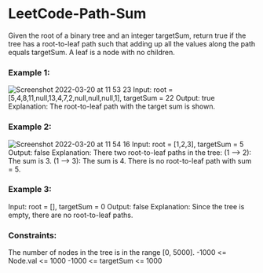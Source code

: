 # LeetCode-Path-Sum
Given the root of a binary tree and an integer targetSum, return true if the tree has a root-to-leaf path such that adding up all the values along the path equals targetSum.  A leaf is a node with no children.


### Example 1:

![Screenshot 2022-03-20 at 11 53 23](https://user-images.githubusercontent.com/32259466/159158887-d1d362cf-2652-446c-8109-93fcb33be762.png)
Input: root = [5,4,8,11,null,13,4,7,2,null,null,null,1], targetSum = 22
Output: true
Explanation: The root-to-leaf path with the target sum is shown.

### Example 2:

![Screenshot 2022-03-20 at 11 54 16](https://user-images.githubusercontent.com/32259466/159158916-13624b1c-7d30-4e47-80be-fa0135808859.png)
Input: root = [1,2,3], targetSum = 5
Output: false
Explanation: There two root-to-leaf paths in the tree:
(1 --> 2): The sum is 3.
(1 --> 3): The sum is 4.
There is no root-to-leaf path with sum = 5.

### Example 3:
Input: root = [], targetSum = 0
Output: false
Explanation: Since the tree is empty, there are no root-to-leaf paths.

### Constraints:
The number of nodes in the tree is in the range [0, 5000].
-1000 <= Node.val <= 1000
-1000 <= targetSum <= 1000


